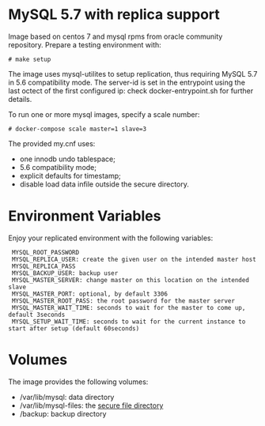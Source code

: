 # MySQL 5.7 with replica support

Image based on centos 7 and mysql rpms from oracle community repository. Prepare a testing environment with:

    # make setup


The image uses mysql-utilites to setup replication, thus requiring MySQL 5.7 in 5.6 compatibility mode. The server-id is
set in the entrypoint using the last octect of the first configured ip: check docker-entrypoint.sh for further details.

To run one or more mysql images, specify a scale number:

    # docker-compose scale master=1 slave=3

The provided my.cnf uses:

  - one innodb undo tablespace;
  - 5.6 compatibility mode;
  - explicit defaults for timestamp;
  - disable load data infile outside the secure directory.


# Environment Variables

Enjoy your replicated environment with the following variables:

     MYSQL_ROOT_PASSWORD
     MYSQL_REPLICA_USER: create the given user on the intended master host
     MYSQL_REPLICA_PASS
     MYSQL_BACKUP_USER: backup user
     MYSQL_MASTER_SERVER: change master on this location on the intended slave
     MYSQL_MASTER_PORT: optional, by default 3306
     MYSQL_MASTER_ROOT_PASS: the root password for the master server
     MYSQL_MASTER_WAIT_TIME: seconds to wait for the master to come up, default 3seconds
     MYSQL_SETUP_WAIT_TIME: seconds to wait for the current instance to start after setup (default 60seconds)


# Volumes

The image provides the following volumes:

  - /var/lib/mysql: data directory
  - /var/lib/mysql-files: the [secure file directory](https://dev.mysql.com/doc/refman/5.7/en/server-options.html#option_mysqld_secure-file-priv)
  - /backup: backup directory

 
